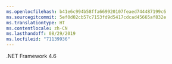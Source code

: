 ```yaml
---
ms.openlocfilehash: b41e6c994b58ffa669920107feaed744487199c6
ms.sourcegitcommit: 5ef0d02cb57c7153fd9d5417cdcad45665af832e
ms.translationtype: HT
ms.contentlocale: zh-CN
ms.lasthandoff: 08/29/2019
ms.locfileid: "71139936"
---
```

.NET Framework 4.6